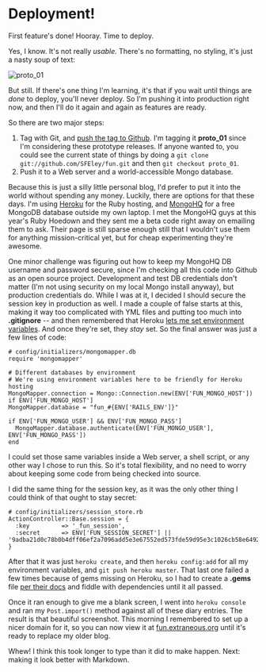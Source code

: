 Deployment!
===========
First feature's done!  Hooray.  Time to deploy.

Yes, I know.  It's not really _usable._  There's no formatting, no styling, it's just a nasty soup of text:

![proto_01](/images/proto_01.png)

But still.  If there's one thing I'm learning, it's that if you wait until things are _done_ to deploy, you'll never deploy.  So I'm pushing it into production right now, and then I'll do it again and again as features are ready.

So there are two major steps:

1. Tag with Git, and [push the tag to Github](htttp://github.com/sfeley/fun/tree/proto_01). I'm tagging it **proto_01** since I'm considering these prototype releases. If anyone wanted to, you could see the current state of things by doing a `git clone git://github.com/SFEley/fun.git` and then `git checkout proto_01`.
2. Push it to a Web server and a world-accessible Mongo database.

Because this is just a silly little personal blog, I'd prefer to put it into the world without spending any money.  Luckily, there are options for that these days.  I'm using [Heroku](http://www.heroku.com) for the Ruby hosting, and [MongoHQ](http://mongohq.com) for a free MongoDB database outside my own laptop.  I met the MongoHQ guys at this year's Ruby Hoedown and they sent me a beta code right away on emailing them to ask.  Their page is still sparse enough still that I wouldn't use them for anything mission-critical yet, but for cheap experimenting they're awesome.

One minor challenge was figuring out how to keep my MongoHQ DB username and password secure, since I'm checking all this code into Github as an open source project.  Development and test DB credentials don't matter (I'm not using security on my local Mongo install anyway), but production credentials do. While I was at it, I decided I should secure the session key in production as well. I made a couple of false starts at this, making it way too complicated with YML files and putting too much into **.gitignore** -- and then remembered that Heroku [lets me set environment variables](http://docs.heroku.com/config-vars). And once they're set, they _stay_ set.  So the final answer was just a few lines of code:

    # config/initializers/mongomapper.db
    require 'mongomapper'

    # Different databases by environment
    # We're using environment variables here to be friendly for Heroku hosting
    MongoMapper.connection = Mongo::Connection.new(ENV['FUN_MONGO_HOST']) if ENV['FUN_MONGO_HOST']
    MongoMapper.database = "fun_#{ENV['RAILS_ENV']}"

    if ENV['FUN_MONGO_USER'] && ENV['FUN_MONGO_PASS']
      MongoMapper.database.authenticate(ENV['FUN_MONGO_USER'], ENV['FUN_MONGO_PASS'])
    end
    
I could set those same variables inside a Web server, a shell script, or any other way I chose to run this. So it's total flexibility, and no need to worry about keeping some code from being checked into source.

I did the same thing for the session key, as it was the only other thing I could think of that ought to stay secret:
    
    # config/initializers/session_store.rb
    ActionController::Base.session = {
      :key         => '_fun_session',
      :secret      => ENV['FUN_SESSION_SECRET'] || '9adba21d0c78b0b4dff06ef2a7096add5e3e67552ed573fde59d95e3c1026cb58e6492d1f08fa6c1bb16a8ae22c00a45f30516d9cd1539f70320c3aba5654bc9'
    }

After that it was just `heroku create`, and then `heroku config:add` for all my environment variables, and `git push heroku master`.  That last one failed a few times because of gems missing on Heroku, so I had to create a **.gems** file [per their docs](http://docs.heroku.com/gems) and fiddle with dependencies until it all passed.

Once it ran enough to give me a blank screen, I went into `heroku console` and ran my `Post.import()` method against all of these diary entries.  The result is that beautiful screenshot. This morning I remembered to set up a nicer domain for it, so you can now view it at [fun.extraneous.org](http://fun.extraneous.org) until it's ready to replace my older blog.

Whew!  I think this took longer to type than it did to make happen.  Next: making it look better with Markdown.
